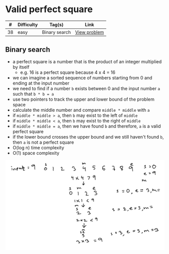 # Valid perfect square

| #   | Difficulty | Tag(s)        | Link                                                                |
| --- | ---------- | ------------- | ------------------------------------------------------------------- |
| 38  | easy       | Binary search | [View problem](https://leetcode.com/problems/valid-perfect-square/) |

## Binary search

- a perfect square is a number that is the product of an integer multiplied by itself
  - e.g. 16 is a perfect square because 4 x 4 = 16
- we can imagine a sorted sequence of numbers starting from 0 and ending at the input number
- we need to find if a number `b` exists between 0 and the input number `a` such that `b * b = a`
- use two pointers to track the upper and lower bound of the problem space
- calculate the middle number and compare `middle * middle` with `a`
- if `middle * middle > a`, then `b` may exist to the left of `middle`
- if `middle * middle < a`, then `b` may exist to the right of `middle`
- if `middle * middle = a`, then we have found `b` and therefore, `a` is a valid perfect square
- if the lower bound crosses the upper bound and we still haven't found `b`, then `a` is not a perfect square
- O(log n) time complexity
- O(1) space complexity

![](./valid-perfect-square.png)
